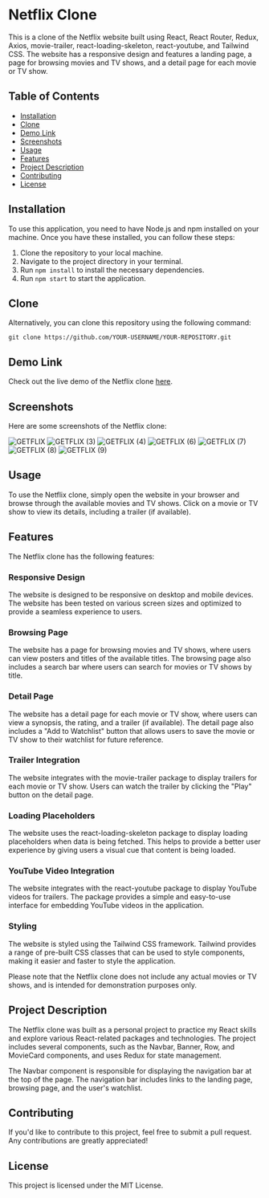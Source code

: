 # Netflix Clone

This is a clone of the Netflix website built using React, React Router, Redux, Axios, movie-trailer, react-loading-skeleton, react-youtube, and Tailwind CSS. The website has a responsive design and features a landing page, a page for browsing movies and TV shows, and a detail page for each movie or TV show.

## Table of Contents

- [Installation](#installation)
- [Clone](#clone)
- [Demo Link](#demo-link)
- [Screenshots](#screenshots)
- [Usage](#usage)
- [Features](#features)
- [Project Description](#project-description)
- [Contributing](#contributing)
- [License](#license)


## Installation

To use this application, you need to have Node.js and npm installed on your machine. Once you have these installed, you can follow these steps:

1. Clone the repository to your local machine.
2. Navigate to the project directory in your terminal.
3. Run `npm install` to install the necessary dependencies.
4. Run `npm start` to start the application.

## Clone

Alternatively, you can clone this repository using the following command:

```
git clone https://github.com/YOUR-USERNAME/YOUR-REPOSITORY.git
```
## Demo Link

Check out the live demo of the Netflix clone [here](https://getflix-originals.netlify.app/).

## Screenshots

Here are some screenshots of the Netflix clone:

![GETFLIX](https://user-images.githubusercontent.com/114464208/235608449-094e1d4c-c168-4855-8181-5b2f482538ea.png)
![GETFLIX (3)](https://user-images.githubusercontent.com/114464208/235608502-58a7d8f3-e558-46ae-9caf-25c6cdc5fc23.png)
![GETFLIX (4)](https://user-images.githubusercontent.com/114464208/235608523-65f07bab-3cb4-4b62-ab73-975b7fd224c2.png)
![GETFLIX (6)](https://user-images.githubusercontent.com/114464208/235608569-f2c821b6-4e67-4ec3-8def-f0fc667be59c.png)
![GETFLIX (7)](https://user-images.githubusercontent.com/114464208/235608547-373f904b-3ae0-4b37-bada-15d089eb16d9.png)
![GETFLIX (8)](https://user-images.githubusercontent.com/114464208/235609074-31cbd3e4-4f9c-4ee0-acca-b0481e5110a3.png)
![GETFLIX (9)](https://user-images.githubusercontent.com/114464208/235609453-3692df29-5c03-496e-a87d-f0eb18c1fd1f.png)

## Usage

To use the Netflix clone, simply open the website in your browser and browse through the available movies and TV shows. Click on a movie or TV show to view its details, including a trailer (if available).

## Features

The Netflix clone has the following features:

### Responsive Design

The website is designed to be responsive on desktop and mobile devices. The website has been tested on various screen sizes and optimized to provide a seamless experience to users.

### Browsing Page

The website has a page for browsing movies and TV shows, where users can view posters and titles of the available titles. The browsing page also includes a search bar where users can search for movies or TV shows by title.

### Detail Page

The website has a detail page for each movie or TV show, where users can view a synopsis, the rating, and a trailer (if available). The detail page also includes a "Add to Watchlist" button that allows users to save the movie or TV show to their watchlist for future reference.

### Trailer Integration

The website integrates with the movie-trailer package to display trailers for each movie or TV show. Users can watch the trailer by clicking the "Play" button on the detail page.

### Loading Placeholders

The website uses the react-loading-skeleton package to display loading placeholders when data is being fetched. This helps to provide a better user experience by giving users a visual cue that content is being loaded.

### YouTube Video Integration

The website integrates with the react-youtube package to display YouTube videos for trailers. The package provides a simple and easy-to-use interface for embedding YouTube videos in the application.

### Styling

The website is styled using the Tailwind CSS framework. Tailwind provides a range of pre-built CSS classes that can be used to style components, making it easier and faster to style the application.

Please note that the Netflix clone does not include any actual movies or TV shows, and is intended for demonstration purposes only.



## Project Description

The Netflix clone was built as a personal project to practice my React skills and explore various React-related packages and technologies. The project includes several components, such as the Navbar, Banner, Row, and MovieCard components, and uses Redux for state management.

The Navbar component is responsible for displaying the navigation bar at the top of the page. The navigation bar includes links to the landing page, browsing page, and the user's watchlist.

## Contributing

If you'd like to contribute to this project, feel free to submit a pull request. Any contributions are greatly appreciated!

## License

This project is licensed under the MIT License.
